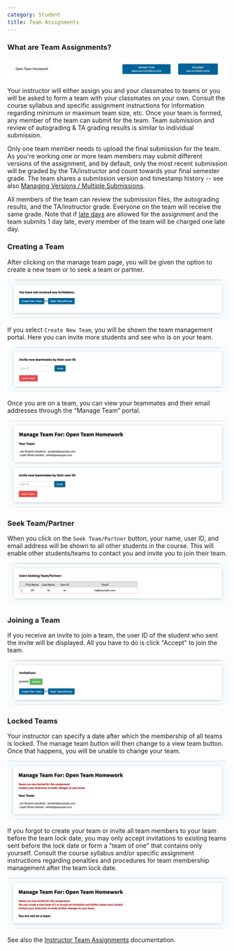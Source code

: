 ```yaml
---
category: Student
title: Team Assignments
---
```


### What are Team Assignments?

![](/images/team_navigation.png)

Your instructor will either assign you and your classmates to teams or
you will be asked to form a team with your classmates on your own.
Consult the course syllabus and specific assignment instructions for
information regarding minimum or maximum team size, etc.  Once your
team is formed, any member of the team can submit for the team.  Team
submission and review of autograding & TA grading results is similar
to individual submission.


Only one team member needs to upload the final submission for the team.
As you're working one or more team members may submit different versions of the assignment,
and by default, only the most recent submission will be graded by the
TA/instructor and count towards your final semester grade.
The team shares a submission version and timestamp history --
see also [Managing Versions / Multiple Submissions](managing_versions).

All members of the team can review the submission files, the
autograding results, and the TA/instructor grade.  Everyone on the
team will receive the same grade.  Note that if [late days](late_days) are allowed
for the assignment and the team submits 1 day late, every member of
the team will be charged one late day.



### Creating a Team

After clicking on the manage team page, you will be given the option
to create a new team or to seek a team or partner.

![](/images/team_invitations.png)

If you select ```Create New Team```, you will be shown the team
management portal. Here you can invite more students and see who is on
your team.

![](/images/team_invite.png)

Once you are on a team, you can view your teammates and their email
addresses through the “Manage Team” portal.

![](/images/team_manage.png)

### Seek Team/Partner

When you click on the ```Seek Team/Partner``` button, your name, user
ID, and email address will be shown to all other students in the
course.  This will enable other students/teams to contact you and
invite you to join their team.

![](/images/team_seeking.png)

### Joining a Team

If you receive an invite to join a team, the user ID of the student
who sent the invite will be displayed.  All you have to do is click
"Accept" to join the team.

![](/images/team_invitations_2.png)


### Locked Teams

Your instructor can specify a date after which the membership of all
teams is locked. The manage team button will then change to a view
team button. Once that happens, you will be unable to change your
team.

![](/images/team_manage_2.png)

If you forgot to create your team or invite all team members to your team before the team lock date, you
may only accept invitations to existing teams sent before the lock date or
form a "team of one" that contains only yourself.  Consult the course
syllabus and/or specific assignment instructions regarding penalties
and procedures for team membership management after the team lock
date.

![](/images/team_manage_3.png)


See also the [Instructor Team Assignments](/instructor/team_assignments) documentation.